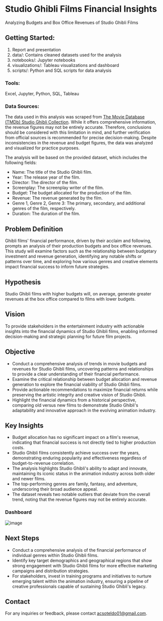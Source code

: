 #  Studio Ghibli Films Financial Insights
Analyzing Budgets and Box Office Revenues of Studio Ghibli Films

## Getting Started: 
1. Report and presentation
2. data/: Contains cleaned datasets used for the analysis
3. notebooks/: Jupyter notebooks
4. visualizations/: Tableau visualizations and dashboard
5. scripts/: Python and SQL scripts for data analysis

### Tools:
Excel, Jupyter, Python, SQL, Tableau

### Data Sources:
The data used in this analysis was scraped from [The Movie Database (TMDb) Studio Ghibli Collection](https://www.themoviedb.org/list/4309-the-studio-ghibli-collection). While it offers comprehensive information, the revenue figures may not be entirely accurate. Therefore, conclusions should be considered with this limitation in mind, and further verification from official sources is recommended for precise decision-making. Despite inconsistencies in the revenue and budget figures, the data was analyzed and visualized for practice purposes.

The analysis will be based on the provided dataset, which includes the following fields:
* Name: The title of the Studio Ghibli film.
* Year: The release year of the film.
* Director: The director of the film.
* Screenplay: The screenplay writer of the film.
* Budget: The budget allocated for the production of the film.
* Revenue: The revenue generated by the film.
* Genre 1, Genre 2, Genre 3: The primary, secondary, and additional genres of the film, respectively.
* Duration: The duration of the film.

## Problem Definition
Ghibli films' financial performance, driven by their acclaim and following, prompts an analysis of their production budgets and box office revenues. This study will examine factors such as the relationship between budgetary investment and revenue generation, identifying any notable shifts or patterns over time, and exploring how various genres and creative elements impact financial success to inform future strategies.

## Hypothesis
Studio Ghibli films with higher budgets will, on average, generate greater revenues at the box office compared to films with lower budgets.

## Vision
To provide stakeholders in the entertainment industry with actionable insights into the financial dynamics of Studio Ghibli films, enabling informed decision-making and strategic planning for future film projects.

## Objective
* Conduct a comprehensive analysis of trends in movie budgets and revenues for Studio Ghibli films, uncovering patterns and relationships to provide a clear understanding of their financial performance.
* Examine the critical relationship between budget allocation and revenue generation to explore the financial viability of Studio Ghibli films.
* Provide actionable recommendations to maximize financial returns while preserving the artistic integrity and creative vision of Studio Ghibli.
* Highlight the financial dynamics from a historical perspective, comparing old versus new films to demonstrate Studio Ghibli's adaptability and innovative approach in the evolving animation industry.

## Key Insights
* Budget allocation has no significant impact on a film's revenue, indicating that financial success is not directly tied to higher production costs.
* Studio Ghibli films consistently achieve success over the years, demonstrating enduring popularity and effectiveness regardless of budget-to-revenue correlation.
* The analysis highlights Studio Ghibli's ability to adapt and innovate, maintaining its iconic status in the animation industry across both older and newer films.
* The top-performing genres are family, fantasy, and adventure, underscoring their broad audience appeal.
* The dataset reveals two notable outliers that deviate from the overall trend, noting that the revenue figures may not be entirely accurate.

### Dashboard
![image](https://github.com/acsoteldo/Studio-Ghibli-Films-Financial-Insights/assets/76544489/d5ac72e9-87af-478e-ba21-7a3f0b5f251d)

## Next Steps
* Conduct a comprehensive analysis of the financial performance of individual genres within Studio Ghibli films.
* Identify key target demographics and geographical regions that show strong engagement with Studio Ghibli films for more effective marketing campaigns and distribution strategies.
* For stakeholders, invest in training programs and initiatives to nurture emerging talent within the animation industry, ensuring a pipeline of creative professionals capable of sustaining Studio Ghibli's legacy.

## Contact
For any inquiries or feedback, please contact acsoteldo01@gmail.com.
